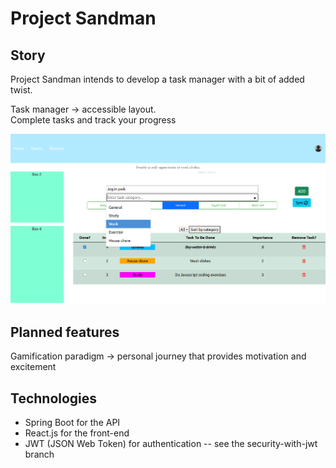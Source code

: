 # Project Sandman

## Story

Project Sandman intends to develop a task manager with a bit of added twist.

Task manager -> accessible layout.  
Complete tasks and track your progress   

![Adding a task on the main page](./docs/img/MainPage.png)

## Planned features
Gamification paradigm -> personal journey that provides motivation and excitement  

## Technologies
- Spring Boot for the API
- React.js for the front-end
- JWT (JSON Web Token) for authentication -- see the security-with-jwt branch


